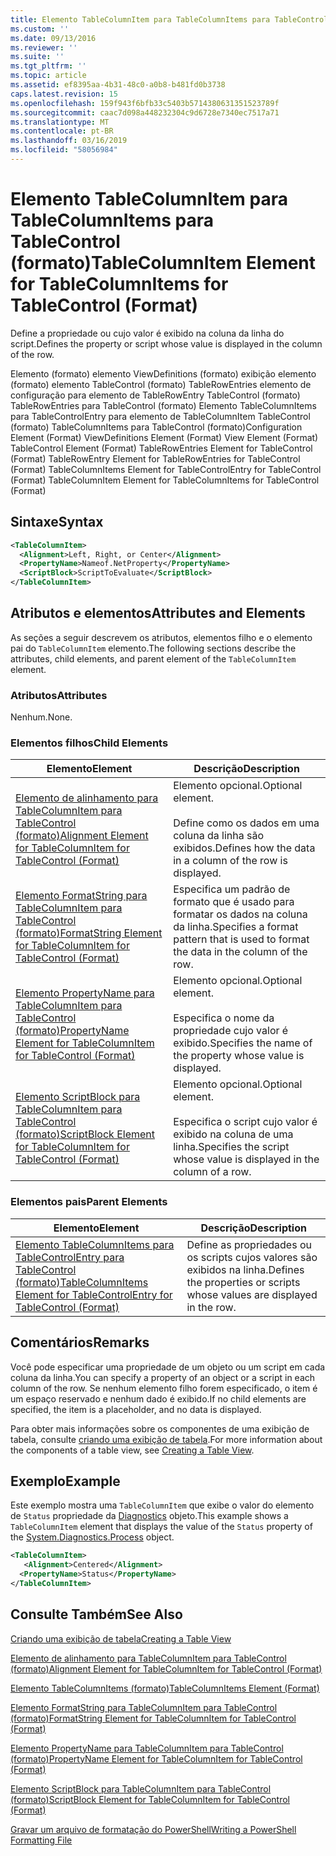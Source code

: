 ```yaml
---
title: Elemento TableColumnItem para TableColumnItems para TableControl (formato) | Microsoft Docs
ms.custom: ''
ms.date: 09/13/2016
ms.reviewer: ''
ms.suite: ''
ms.tgt_pltfrm: ''
ms.topic: article
ms.assetid: ef8395aa-4b31-48c0-a0b8-b481fd0b3738
caps.latest.revision: 15
ms.openlocfilehash: 159f943f6bfb33c5403b5714380631351523789f
ms.sourcegitcommit: caac7d098a448232304c9d6728e7340ec7517a71
ms.translationtype: MT
ms.contentlocale: pt-BR
ms.lasthandoff: 03/16/2019
ms.locfileid: "58056984"
---
```

# <a name="tablecolumnitem-element-for-tablecolumnitems-for-tablecontrol-format"></a><span data-ttu-id="cd7c5-102">Elemento TableColumnItem para TableColumnItems para TableControl (formato)</span><span class="sxs-lookup"><span data-stu-id="cd7c5-102">TableColumnItem Element for TableColumnItems for TableControl (Format)</span></span>

<span data-ttu-id="cd7c5-103">Define a propriedade ou cujo valor é exibido na coluna da linha do script.</span><span class="sxs-lookup"><span data-stu-id="cd7c5-103">Defines the property or script whose value is displayed in the column of the row.</span></span>

<span data-ttu-id="cd7c5-104">Elemento (formato) elemento ViewDefinitions (formato) exibição elemento (formato) elemento TableControl (formato) TableRowEntries elemento de configuração para elemento de TableRowEntry TableControl (formato) TableRowEntries para TableControl (formato) Elemento TableColumnItems para TableControlEntry para elemento de TableColumnItem TableControl (formato) TableColumnItems para TableControl (formato)</span><span class="sxs-lookup"><span data-stu-id="cd7c5-104">Configuration Element (Format) ViewDefinitions Element (Format) View Element (Format) TableControl Element (Format) TableRowEntries Element for TableControl (Format) TableRowEntry Element for TableRowEntries for TableControl (Format) TableColumnItems Element for TableControlEntry for TableControl (Format) TableColumnItem Element for TableColumnItems for TableControl (Format)</span></span>

## <a name="syntax"></a><span data-ttu-id="cd7c5-105">Sintaxe</span><span class="sxs-lookup"><span data-stu-id="cd7c5-105">Syntax</span></span>

```xml
<TableColumnItem>
  <Alignment>Left, Right, or Center</Alignment>
  <PropertyName>Nameof.NetProperty</PropertyName>
  <ScriptBlock>ScriptToEvaluate</ScriptBlock>
</TableColumnItem>
```

## <a name="attributes-and-elements"></a><span data-ttu-id="cd7c5-106">Atributos e elementos</span><span class="sxs-lookup"><span data-stu-id="cd7c5-106">Attributes and Elements</span></span>

<span data-ttu-id="cd7c5-107">As seções a seguir descrevem os atributos, elementos filho e o elemento pai do `TableColumnItem` elemento.</span><span class="sxs-lookup"><span data-stu-id="cd7c5-107">The following sections describe the attributes, child elements, and parent element of the `TableColumnItem` element.</span></span>

### <a name="attributes"></a><span data-ttu-id="cd7c5-108">Atributos</span><span class="sxs-lookup"><span data-stu-id="cd7c5-108">Attributes</span></span>

<span data-ttu-id="cd7c5-109">Nenhum.</span><span class="sxs-lookup"><span data-stu-id="cd7c5-109">None.</span></span>

### <a name="child-elements"></a><span data-ttu-id="cd7c5-110">Elementos filhos</span><span class="sxs-lookup"><span data-stu-id="cd7c5-110">Child Elements</span></span>

|<span data-ttu-id="cd7c5-111">Elemento</span><span class="sxs-lookup"><span data-stu-id="cd7c5-111">Element</span></span>|<span data-ttu-id="cd7c5-112">Descrição</span><span class="sxs-lookup"><span data-stu-id="cd7c5-112">Description</span></span>|
|-------------|-----------------|
|[<span data-ttu-id="cd7c5-113">Elemento de alinhamento para TableColumnItem para TableControl (formato)</span><span class="sxs-lookup"><span data-stu-id="cd7c5-113">Alignment Element for TableColumnItem for TableControl (Format)</span></span>](./alignment-element-for-tablecolumnitem-for-tablecontrol-format.md)|<span data-ttu-id="cd7c5-114">Elemento opcional.</span><span class="sxs-lookup"><span data-stu-id="cd7c5-114">Optional element.</span></span><br /><br /> <span data-ttu-id="cd7c5-115">Define como os dados em uma coluna da linha são exibidos.</span><span class="sxs-lookup"><span data-stu-id="cd7c5-115">Defines how the data in a column of the row is displayed.</span></span>|
|[<span data-ttu-id="cd7c5-116">Elemento FormatString para TableColumnItem para TableControl (formato)</span><span class="sxs-lookup"><span data-stu-id="cd7c5-116">FormatString Element for TableColumnItem for TableControl (Format)</span></span>](./formatstring-element-for-tablecolumnitem-for-tablecontrol-format.md)|<span data-ttu-id="cd7c5-117">Especifica um padrão de formato que é usado para formatar os dados na coluna da linha.</span><span class="sxs-lookup"><span data-stu-id="cd7c5-117">Specifies a format pattern that is used to format the data in the column of the row.</span></span>|
|[<span data-ttu-id="cd7c5-118">Elemento PropertyName para TableColumnItem para TableControl (formato)</span><span class="sxs-lookup"><span data-stu-id="cd7c5-118">PropertyName Element for TableColumnItem for TableControl (Format)</span></span>](./propertyname-element-for-tablecolumnitem-for-tablecontrol-format.md)|<span data-ttu-id="cd7c5-119">Elemento opcional.</span><span class="sxs-lookup"><span data-stu-id="cd7c5-119">Optional element.</span></span><br /><br /> <span data-ttu-id="cd7c5-120">Especifica o nome da propriedade cujo valor é exibido.</span><span class="sxs-lookup"><span data-stu-id="cd7c5-120">Specifies the name of the property whose value is displayed.</span></span>|
|[<span data-ttu-id="cd7c5-121">Elemento ScriptBlock para TableColumnItem para TableControl (formato)</span><span class="sxs-lookup"><span data-stu-id="cd7c5-121">ScriptBlock Element for TableColumnItem for TableControl (Format)</span></span>](./scriptblock-element-for-tablecolumnitem-for-tablecontrol-format.md)|<span data-ttu-id="cd7c5-122">Elemento opcional.</span><span class="sxs-lookup"><span data-stu-id="cd7c5-122">Optional element.</span></span><br /><br /> <span data-ttu-id="cd7c5-123">Especifica o script cujo valor é exibido na coluna de uma linha.</span><span class="sxs-lookup"><span data-stu-id="cd7c5-123">Specifies the script whose value is displayed in the column of a row.</span></span>|

### <a name="parent-elements"></a><span data-ttu-id="cd7c5-124">Elementos pais</span><span class="sxs-lookup"><span data-stu-id="cd7c5-124">Parent Elements</span></span>

|<span data-ttu-id="cd7c5-125">Elemento</span><span class="sxs-lookup"><span data-stu-id="cd7c5-125">Element</span></span>|<span data-ttu-id="cd7c5-126">Descrição</span><span class="sxs-lookup"><span data-stu-id="cd7c5-126">Description</span></span>|
|-------------|-----------------|
|[<span data-ttu-id="cd7c5-127">Elemento TableColumnItems para TableControlEntry para TableControl (formato)</span><span class="sxs-lookup"><span data-stu-id="cd7c5-127">TableColumnItems Element for TableControlEntry for TableControl (Format)</span></span>](./tablecolumnitems-element-for-tablerowentry-for-tablecontrol-format.md)|<span data-ttu-id="cd7c5-128">Define as propriedades ou os scripts cujos valores são exibidos na linha.</span><span class="sxs-lookup"><span data-stu-id="cd7c5-128">Defines the properties or scripts whose values are displayed in the row.</span></span>|

## <a name="remarks"></a><span data-ttu-id="cd7c5-129">Comentários</span><span class="sxs-lookup"><span data-stu-id="cd7c5-129">Remarks</span></span>

<span data-ttu-id="cd7c5-130">Você pode especificar uma propriedade de um objeto ou um script em cada coluna da linha.</span><span class="sxs-lookup"><span data-stu-id="cd7c5-130">You can specify a property of an object or a script in each column of the row.</span></span> <span data-ttu-id="cd7c5-131">Se nenhum elemento filho forem especificado, o item é um espaço reservado e nenhum dado é exibido.</span><span class="sxs-lookup"><span data-stu-id="cd7c5-131">If no child elements are specified, the item is a placeholder, and no data is displayed.</span></span>

<span data-ttu-id="cd7c5-132">Para obter mais informações sobre os componentes de uma exibição de tabela, consulte [criando uma exibição de tabela](./creating-a-table-view.md).</span><span class="sxs-lookup"><span data-stu-id="cd7c5-132">For more information about the components of a table view, see [Creating a Table View](./creating-a-table-view.md).</span></span>

## <a name="example"></a><span data-ttu-id="cd7c5-133">Exemplo</span><span class="sxs-lookup"><span data-stu-id="cd7c5-133">Example</span></span>

<span data-ttu-id="cd7c5-134">Este exemplo mostra uma `TableColumnItem` que exibe o valor do elemento de `Status` propriedade da [Diagnostics](/dotnet/api/System.Diagnostics.Process) objeto.</span><span class="sxs-lookup"><span data-stu-id="cd7c5-134">This example shows a `TableColumnItem` element that displays the value of the `Status` property of the [System.Diagnostics.Process](/dotnet/api/System.Diagnostics.Process) object.</span></span>

```xml
<TableColumnItem>
   <Alignment>Centered</Alignment>
  <PropertyName>Status</PropertyName>
</TableColumnItem>

```

## <a name="see-also"></a><span data-ttu-id="cd7c5-135">Consulte Também</span><span class="sxs-lookup"><span data-stu-id="cd7c5-135">See Also</span></span>

[<span data-ttu-id="cd7c5-136">Criando uma exibição de tabela</span><span class="sxs-lookup"><span data-stu-id="cd7c5-136">Creating a Table View</span></span>](./creating-a-table-view.md)

[<span data-ttu-id="cd7c5-137">Elemento de alinhamento para TableColumnItem para TableControl (formato)</span><span class="sxs-lookup"><span data-stu-id="cd7c5-137">Alignment Element for TableColumnItem for TableControl (Format)</span></span>](./alignment-element-for-tablecolumnitem-for-tablecontrol-format.md)

[<span data-ttu-id="cd7c5-138">Elemento TableColumnItems (formato)</span><span class="sxs-lookup"><span data-stu-id="cd7c5-138">TableColumnItems Element (Format)</span></span>](./tablecolumnitems-element-for-tablerowentry-for-tablecontrol-format.md)

[<span data-ttu-id="cd7c5-139">Elemento FormatString para TableColumnItem para TableControl (formato)</span><span class="sxs-lookup"><span data-stu-id="cd7c5-139">FormatString Element for TableColumnItem for TableControl (Format)</span></span>](./formatstring-element-for-tablecolumnitem-for-tablecontrol-format.md)

[<span data-ttu-id="cd7c5-140">Elemento PropertyName para TableColumnItem para TableControl (formato)</span><span class="sxs-lookup"><span data-stu-id="cd7c5-140">PropertyName Element for TableColumnItem for TableControl (Format)</span></span>](./propertyname-element-for-tablecolumnitem-for-tablecontrol-format.md)

[<span data-ttu-id="cd7c5-141">Elemento ScriptBlock para TableColumnItem para TableControl (formato)</span><span class="sxs-lookup"><span data-stu-id="cd7c5-141">ScriptBlock Element for TableColumnItem for TableControl (Format)</span></span>](./scriptblock-element-for-tablecolumnitem-for-tablecontrol-format.md)

[<span data-ttu-id="cd7c5-142">Gravar um arquivo de formatação do PowerShell</span><span class="sxs-lookup"><span data-stu-id="cd7c5-142">Writing a PowerShell Formatting File</span></span>](./writing-a-powershell-formatting-file.md)
